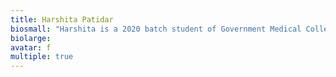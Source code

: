 ```yaml
---
title: Harshita Patidar
biosmall: "Harshita is a 2020 batch student of Government Medical College, Ratlam"
biolarge:
avatar: f
multiple: true
---
```

